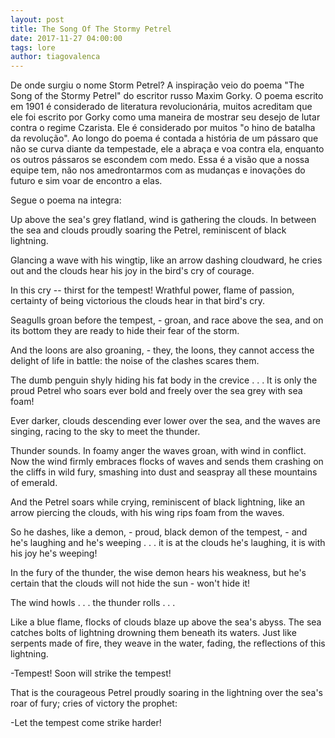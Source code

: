 ```yaml
---
layout: post
title: The Song Of The Stormy Petrel
date: 2017-11-27 04:00:00
tags: lore
author: tiagovalenca
---
```




De onde surgiu o nome Storm Petrel? A inspiração veio do poema "The Song of the Stormy Petrel" do escritor russo Maxim Gorky. O poema escrito em 1901 é considerado de literatura revolucionária, muitos acreditam que ele foi escrito por Gorky como uma maneira de mostrar seu desejo de lutar contra o regime Czarista. Ele é considerado por muitos "o hino de batalha da revolução". Ao longo do poema é contada a história de um pássaro que não se curva diante da tempestade, ele a abraça e voa contra ela, enquanto os outros pássaros se escondem com medo. Essa é a visão que a nossa equipe tem, não nos amedrontarmos com as mudanças e inovações do futuro e sim voar de encontro a elas.

<p>Segue o poema na integra:</p>
<p> Up above the sea's grey flatland, wind is gathering the clouds. In between the sea and clouds proudly soaring the Petrel, reminiscent of black lightning.</p>
  <p>Glancing a wave with his wingtip, like an arrow dashing cloudward, he cries out and the clouds hear his joy in the bird's cry of courage.</p>
  <p>In this cry -- thirst for the tempest! Wrathful power, flame of passion, certainty of being victorious the clouds hear in that bird's cry.</p>
  <p>Seagulls groan before the tempest, - groan, and race above the sea, and on its bottom they are ready to hide their fear of the storm.</p>
  <p>And the loons are also groaning, - they, the loons, they cannot access the delight of life in battle: the noise of the clashes scares them.</p>
  <p>The dumb penguin shyly hiding his fat body in the crevice . . . It is only the proud Petrel who soars ever bold and freely over the sea grey with sea foam!</p>
  <p>Ever darker, clouds descending ever lower over the sea, and the waves are singing, racing to the sky to meet the thunder.</p>
  <p>Thunder sounds. In foamy anger the waves groan, with wind in conflict. Now the wind firmly embraces flocks of waves and sends them crashing on the cliffs in wild fury, smashing into dust and seaspray all these mountains of emerald.</p>
  <p>And the Petrel soars while crying, reminiscent of black lightning, like an arrow piercing the clouds, with his wing rips foam from the waves.</p>
  <p>So he dashes, like a demon, - proud, black demon of the tempest, - and he's laughing and he's weeping . . . it is at the clouds he's laughing, it is with his joy he's weeping!</p>
  <p>In the fury of the thunder, the wise demon hears his weakness, but he's certain that the clouds will not hide the sun - won't hide it!</p>
  <p>The wind howls . . . the thunder rolls . . .</p>
  <p>Like a blue flame, flocks of clouds blaze up above the sea's abyss. The sea catches bolts of lightning drowning them beneath its waters. Just like serpents made of fire, they weave in the water, fading, the reflections of this lightning.</p>
  <p>-Tempest! Soon will strike the tempest!</p>
  <p>That is the courageous Petrel proudly soaring in the lightning over the sea's roar of fury; cries of victory the prophet:</p>
  <p>-Let the tempest come strike harder!</p>
